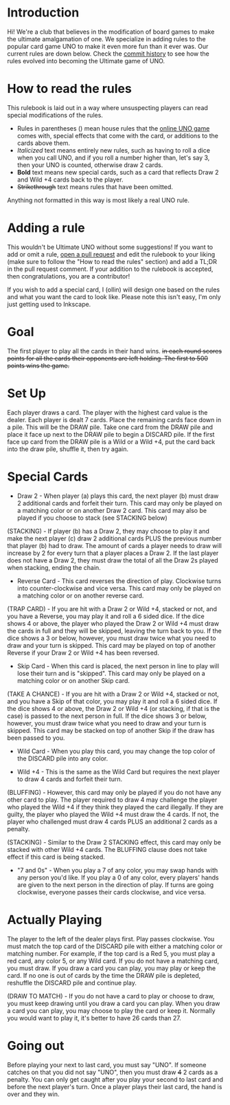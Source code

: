 # Introduction
Hi! We're a club that believes in the modification of board games to make the ultimate amalgamation of one. We specialize in adding rules to the popular card game UNO to make it even more fun than it ever was. Our current rules are down below. Check the [commit history](https://github.com/Ultimate-Uno/rules/commits/main) to see how the rules evolved into becoming the Ultimate game of UNO.

# How to read the rules
This rulebook is laid out in a way where unsuspecting players can read special modifications of the rules. 

* Rules in parentheses () mean house rules that the [online UNO game](https://store.steampowered.com/app/470220/UNO/) comes with, special effects that come with the card, or additions to the cards above them. 
* _Italicized_ text means entirely new rules, such as having to roll a dice when you call UNO, and if you roll a number higher than, let's say 3, then your UNO is counted, otherwise draw 2 cards.
* __Bold__ text means new special cards, such as a card that reflects Draw 2 and Wild +4 cards back to the player.
* ~~Strikethrough~~ text means rules that have been omitted.

Anything not formatted in this way is most likely a real UNO rule.

# Adding a rule
This wouldn't be Ultimate UNO without some suggestions! If you want to add or omit a rule, [open a pull request](https://github.com/Ultimate-Uno/rules/pulls) and edit the rulebook to your liking (make sure to follow the "How to read the rules" section) and add a TL;DR in the pull request comment. If your addition to the rulebook is accepted, then congratulations, you are a contributor!

If you wish to add a special card, I (ollin) will design one based on the rules and what you want the card to look like. Please note this isn't easy, I'm only just getting used to Inkscape.

# Goal
The first player to play all the cards in their hand wins. ~~in each round scores points for all the cards their opponents are left holding. The first to 500 points wins the game.~~

# Set Up
Each player draws a card. The player with the highest card value is the dealer. Each player is dealt 7 cards. Place the remaining cards face down in a pile. This will be the DRAW pile. Take one card from the DRAW pile and place it face up next to the DRAW pile to begin a DISCARD pile. If the first face up card from the DRAW pile is a Wild or a Wild +4, put the card back into the draw pile, shuffle it, then try again.

# Special Cards

* Draw 2 - When player (a) plays this card, the next player (b) must draw 2 additional cards and forfeit their turn. This card may only be played on a matching color or on another Draw 2 card. This card may also be played if you choose to stack (see STACKING below)

(STACKING) - If player (b) has a Draw 2, they may choose to play it and make the next player (c) draw 2 additional cards PLUS the previous number that player (b) had to draw. The amount of cards a player needs to draw will increase by 2 for every turn that a player places a Draw 2. If the last player does not have a Draw 2, they must draw the total of all the Draw 2s played when stacking, ending the chain.

* Reverse Card - This card reverses the direction of play. Clockwise turns into counter-clockwise and vice versa. This card may only be played on a matching color or on another reverse card. 

(TRAP CARD) - If you are hit with a Draw 2 or Wild +4, stacked or not, and you have a Reverse, you may play it and roll a 6 sided dice. If the dice shows 4 or above, the player who played the Draw 2 or Wild +4 must draw the cards in full and they will be skipped, leaving the turn back to you. If the dice shows a 3 or below, however, you must draw twice what you need to draw and your turn is skipped. This card may be played on top of another Reverse if your Draw 2 or Wild +4 has been reversed.

* Skip Card - When this card is placed, the next person in line to play will lose their turn and is "skipped". This card may only be played on a matching color or on another Skip card.

(TAKE A CHANCE) - If you are hit with a Draw 2 or Wild +4, stacked or not, and you have a Skip of that color, you may play it and roll a 6 sided dice. If the dice shows 4 or above, the Draw 2 or Wild +4 (or stacking, if that is the case) is passed to the next person in full. If the dice shows 3 or below, however, you must draw twice what you need to draw and your turn is skipped. This card may be stacked on top of another Skip if the draw has been passed to you.

* Wild Card - When you play this card, you may change the top color of the DISCARD pile into any color. 

* Wild +4 - This is the same as the Wild Card but requires the next player to draw 4 cards and forfeit their turn. 

(BLUFFING) - However, this card may only be played if you do not have any other card to play. The player required to draw 4 may challenge the player who played the Wild +4 if they think they played the card illegally. If they are guilty, the player who played the Wild +4 must draw the 4 cards. If not, the player who challenged must draw 4 cards PLUS an additional 2 cards as a penalty.

(STACKING) - Similar to the Draw 2 STACKING effect, this card may only be stacked with other Wild +4 cards. The BLUFFING clause does not take effect if this card is being stacked.

* "7 and 0s"  - When you play a 7 of any color, you may swap hands with any person you'd like. If you play a 0 of any color, every players' hands are given to the next person in the direction of play. If turns are going clockwise, everyone passes their cards clockwise, and vice versa.

# Actually Playing
The player to the left of the dealer plays first. Play passes clockwise. You must match the top card of the DISCARD pile with either a matching color or matching number. For example, if the top card is a Red 5, you must play a red card, any color 5, or any Wild card. If you do not have a matching card, you must draw. If you draw a card you can play, you may play or keep the card. If no one is out of cards by the time the DRAW pile is depleted, reshuffle the DISCARD pile and continue play.

(DRAW TO MATCH) - If you do not have a card to play or choose to draw, you must keep drawing until you draw a card you can play. When you draw a card you can play, you may choose to play the card or keep it. Normally you would want to play it, it's better to have 26 cards than 27.

# Going out
Before playing your next to last card, you must say "UNO". If someone catches on that you did not say "UNO", then you must draw ~~4~~ 2 cards as a penalty. You can only get caught after you play your second to last card and before the next player's turn. Once a player plays their last card, the hand is over and they win. 

